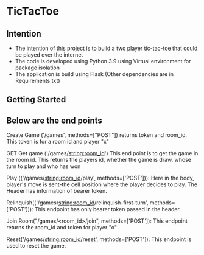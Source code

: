 # TicTacToe

## Intention
- The intention of this project is to build a two player tic-tac-toe that could be played over the internet 
- The code is developed using Python 3.9 using Virtual environment for package isolation
- The application is build using Flask (Other dependencies are in Requirements.txt)

## Getting Started


## Below are the end points
Create Game ('/games', methods=["POST"]) returns token and room_id. This token is for a room id and player "x"

GET Get game ('/games/<string:room_id>') This end point is to get the game in the room id. This returns the players id,
whether the game is draw, whose turn to play and who has won

Play (('/games/<string:room_id>/play', methods=['POST'])): Here in the body, player's move is sent-the cell position where the player decides to play. 
The Header has information of bearer token. 

Relinquish(('/games/<string:room_id>/relinquish-first-turn', methods=['POST'])): This endpoint has only bearer token passed in the header. 

Join Room("/games/<room_id>/join", methods=['POST']): This endpoint returns the room_id and token for player "o"

Reset('/games/<string:room_id>/reset', methods=['POST']): This endpoint is used to reset the game. 

